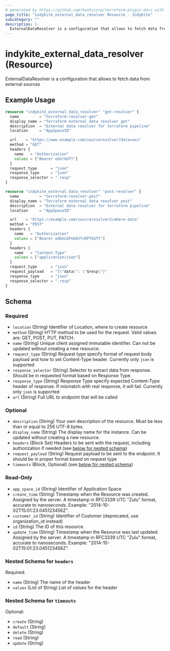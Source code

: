 ```yaml
---
# generated by https://github.com/hashicorp/terraform-plugin-docs with custom templates
page_title: "indykite_external_data_resolver Resource - IndyKite"
subcategory: ""
description: |-
  ExternalDataResolver is a configuration that allows to fetch data from external sources
---
```


# indykite_external_data_resolver (Resource)

ExternalDataResolver is a configuration that allows to fetch data from external sources

## Example Usage

```terraform
resource "indykite_external_data_resolver" "get-resolver" {
  name         = "terraform-resolver-get"
  display_name = "Terraform external data resolver get"
  description  = "External data resolver for terraform pipeline"
  location     = "AppSpaceID"

  url    = "https://www.example.com/sourceresolver?data=xxx"
  method = "GET"
  headers {
    name   = "Authorization"
    values = ["Bearer edolkUTY"]
  }
  request_type      = "json"
  response_type     = "json"
  response_selector = ".resp"
}

resource "indykite_external_data_resolver" "post-resolver" {
  name         = "terraform-resolver-post"
  display_name = "Terraform external data resolver post"
  description  = "External data resolver for terraform pipeline"
  location     = "AppSpaceID"

  url    = "https://example.com/sourceresolver2/where-data"
  method = "POST"
  headers {
    name   = "Authorization"
    values = ["Bearer edbkLbPnb6VfcRPTkUTY"]
  }
  headers {
    name   = "Content-Type"
    values = ["application/json"]
  }
  request_type      = "json"
  request_payload   = "{\"data\": \"$resp\"}"
  response_type     = "json"
  response_selector = ".resp"
}
```

<!-- schema generated by tfplugindocs -->
## Schema

### Required

- `location` (String) Identifier of Location, where to create resource
- `method` (String) HTTP method to be used for the request. Valid values are: GET, POST, PUT, PATCH.
- `name` (String) Unique client assigned immutable identifier. Can not be updated without creating a new resource.
- `request_type` (String) Request type specify format of request body payload and how to set Content-Type header. Currently only `json` is supported
- `response_selector` (String) Selector to extract data from response. Should be in requested format based on Response Type.
- `response_type` (String) Response Type specify expected Content-Type header of response. If mismatch with real response, it will fail. Currently only `json` is supported
- `url` (String) Full URL to endpoint that will be called

### Optional

- `description` (String) Your own description of the resource. Must be less than or equal to 256 UTF-8 bytes.
- `display_name` (String) The display name for the instance. Can be updated without creating a new resource.
- `headers` (Block Set) Headers to be sent with the request, including authorization if needed (see [below for nested schema](#nestedblock--headers))
- `request_payload` (String) Request payload to be sent to the endpoint. It should be in proper format based on request type
- `timeouts` (Block, Optional) (see [below for nested schema](#nestedblock--timeouts))

### Read-Only

- `app_space_id` (String) Identifier of Application Space
- `create_time` (String) Timestamp when the Resource was created. Assigned by the server. A timestamp in RFC3339 UTC "Zulu" format, accurate to nanoseconds. Example: "2014-10-02T15:01:23.045123456Z".
- `customer_id` (String) Identifier of Customer (deprecated, use organization_id instead)
- `id` (String) The ID of this resource.
- `update_time` (String) Timestamp when the Resource was last updated. Assigned by the server. A timestamp in RFC3339 UTC "Zulu" format, accurate to nanoseconds. Example: "2014-10-02T15:01:23.045123456Z".

<a id="nestedblock--headers"></a>
### Nested Schema for `headers`

Required:

- `name` (String) The name of the header
- `values` (List of String) List of values for the header


<a id="nestedblock--timeouts"></a>
### Nested Schema for `timeouts`

Optional:

- `create` (String)
- `default` (String)
- `delete` (String)
- `read` (String)
- `update` (String)
